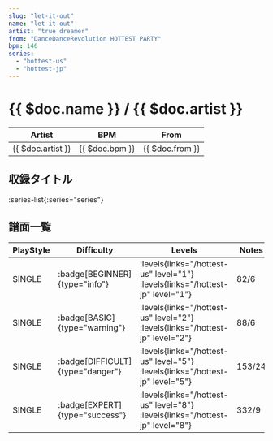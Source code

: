 ```yaml
---
slug: "let-it-out"
name: "let it out"
artist: "true dreamer"
from: "DanceDanceRevolution HOTTEST PARTY"
bpm: 146
series:
  - "hottest-us"
  - "hottest-jp"
---
```


# {{ $doc.name }} / {{ $doc.artist }}

|Artist|BPM|From|
|------|---|----|
|{{ $doc.artist }}|{{ $doc.bpm }}|{{ $doc.from }}|

## 収録タイトル

:series-list{:series="series"}

## 譜面一覧

|PlayStyle|Difficulty|Levels|Notes|Movie|
|---------|----------|------|-----|-----|
|SINGLE| :badge[BEGINNER]{type="info"}| :levels{links="/hottest-us" level="1"} :levels{links="/hottest-jp" level="1"}|82/6||
|SINGLE| :badge[BASIC]{type="warning"}| :levels{links="/hottest-us" level="2"} :levels{links="/hottest-jp" level="2"}|88/6||
|SINGLE| :badge[DIFFICULT]{type="danger"}| :levels{links="/hottest-us" level="5"} :levels{links="/hottest-jp" level="5"}|153/24||
|SINGLE| :badge[EXPERT]{type="success"}| :levels{links="/hottest-us" level="8"} :levels{links="/hottest-jp" level="8"}|332/9||
